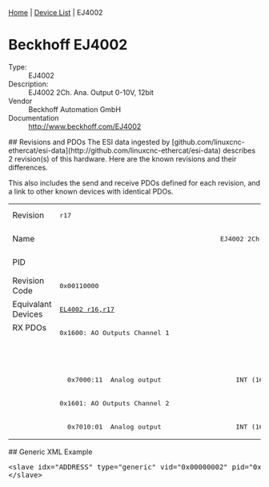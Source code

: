 <div class="nav"><a href="/esi-data">Home</a> | <a href="/esi-data/devices">Device List</a> | EJ4002</div>

#  Beckhoff EJ4002

<dl>
  <dt>Type:</dt><dd>EJ4002</dd>
  <dt>Description:</dt><dd>EJ4002 2Ch. Ana. Output 0-10V, 12bit</dd>
  <dt>Vendor</dt><dd>Beckhoff Automation GmbH</dd>
  <dt>Documentation</dt><dd><a href="http://www.beckhoff.com/EJ4002">http://www.beckhoff.com/EJ4002</a></dd>
</dl>
## Revisions and PDOs
The ESI data ingested by [github.com/linuxcnc-ethercat/esi-data](http://github.com/linuxcnc-ethercat/esi-data) describes 2 revision(s) of this hardware.  Here are the known revisions and their differences.

This also includes the send and receive PDOs defined for each revision, and a link to other known devices with identical PDOs.

<table>
<tr >
<td class="first">Revision</td>
<td ><pre>r17</pre></td>
<td ><pre>r18</pre></td>
</tr>
<tr >
<td class="first">Name</td>
<td  colspan=2 align="center"><pre>EJ4002 2Ch. Ana. Output 0-10V, 12bit</pre></td>
</tr>
<tr >
<td class="first">PID</td>
<td  colspan=2 align="center"><pre>0x0fa22852</pre></td>
</tr>
<tr >
<td class="first">Revision Code</td>
<td ><pre>0x00110000</pre></td>
<td ><pre>0x00120000</pre></td>
</tr>
<tr >
<td class="first">Equivalant Devices</td>
<td ><pre><a href="EL4002">EL4002 r16,r17</a></pre></td>
<td ><pre><a href="EL4002">EL4002 r18</a></pre></td>
</tr>
<tr class="rxpdo pdosection">
<td class="first" rowspan=5 valign=top>RX PDOs</td>
<td><pre>0x1600: AO Outputs Channel 1</pre></td>
<td><pre>0x1600: AO Output Channel 1</pre></td>
<td></td>
</tr>
<tr class="rxpdo">
<td ></td>
<td ><pre>  0x7000:01  Analog output                   INT (16 bits)</pre></td>
</tr>
<tr class="rxpdo">
<td ><pre>  0x7000:11  Analog output                   INT (16 bits)</pre></td>
<td ></td>
</tr>
<tr class="rxpdo pdosection">
<td ><pre>0x1601: AO Outputs Channel 2</pre></td>
<td ><pre>0x1601: AO Output Channel 2</pre></td>
</tr>
<tr class="rxpdo">
<td  colspan=2 align="left"><pre>  0x7010:01  Analog output                   INT (16 bits)</pre></td>
</tr>
</table>
## Generic XML Example
<pre class="xml">
&lt;slave idx="ADDRESS" type="generic" vid="0x00000002" pid="0x0fa22852" configPdos="true"&gt;
&lt;/slave&gt;
</pre>
